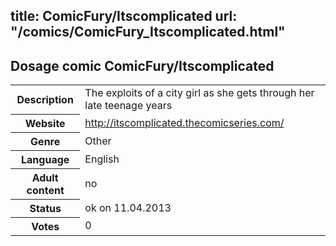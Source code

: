 title: ComicFury/Itscomplicated
url: "/comics/ComicFury_Itscomplicated.html"
---
Dosage comic ComicFury/Itscomplicated
-----------------------------------------

<table class="comicinfo">
<tr>
<th>Description</th><td>The exploits of a city girl as she gets through her late teenage years</td>
</tr>
<tr>
<th>Website</th><td><a href="http://itscomplicated.thecomicseries.com/">http://itscomplicated.thecomicseries.com/</a></td>
</tr>
<tr>
<th>Genre</th><td>Other</td>
</tr>
<tr>
<th>Language</th><td>English</td>
</tr>
<tr>
<th>Adult content</th><td>no</td>
</tr>
<tr>
<th>Status</th><td>ok on 11.04.2013</td>
</tr>
<tr>
<th>Votes</th><td>0</div></td>
</tr>
</table>
